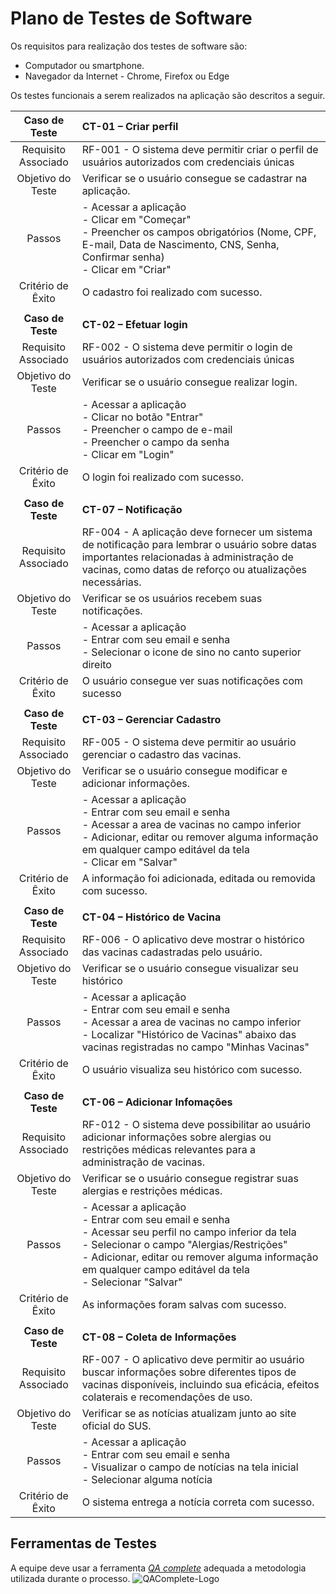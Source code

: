 # Plano de Testes de Software
Os requisitos para realização dos testes de software são: <br>
 * Computador ou smartphone. <br>
 * Navegador da Internet - Chrome, Firefox ou Edge <br>

Os testes funcionais a serem realizados na aplicação são descritos a seguir.
 
| **Caso de Teste** 	| **CT-01 – Criar perfil** 	|
|:---:	|:---	|
|	Requisito Associado 	| RF-001 - O sistema deve permitir criar o perfil de usuários autorizados com credenciais únicas |
| Objetivo do Teste 	| Verificar se o usuário consegue se cadastrar na aplicação. |
| Passos 	| - Acessar a aplicação <br> - Clicar em "Começar" <br> - Preencher os campos obrigatórios (Nome, CPF, E-mail, Data de Nascimento, CNS, Senha,  Confirmar senha) <br> - Clicar em "Criar" |
|Critério de Êxito | O cadastro foi realizado com sucesso. |
|  	|  	|
| **Caso de Teste** 	| **CT-02 – Efetuar login**	|
|Requisito Associado | RF-002	- O sistema deve permitir o login de usuários autorizados com credenciais únicas |
| Objetivo do Teste 	| Verificar se o usuário consegue realizar login. |
| Passos 	| - Acessar a aplicação <br> - Clicar no botão "Entrar" <br> - Preencher o campo de e-mail <br> - Preencher o campo da senha <br> - Clicar em "Login" |
|Critério de Êxito | O login foi realizado com sucesso. |
|  	|  	|
| **Caso de Teste** 	| **CT-07 – Notificação**	|
|Requisito Associado | RF-004	- A aplicação deve fornecer um sistema de notificação para lembrar o usuário sobre datas importantes relacionadas à administração de vacinas, como datas de reforço ou atualizações necessárias. |
| Objetivo do Teste 	| Verificar se os usuários recebem suas notificações. |
| Passos 	|  - Acessar a aplicação <br> - Entrar com seu email e senha <br> - Selecionar o icone de sino no canto superior direito <br> |
|Critério de Êxito |  O usuário consegue ver suas notificações com sucesso |
|  	|  	|
| **Caso de Teste** 	| **CT-03 – Gerenciar Cadastro**	|
|Requisito Associado | RF-005	- O sistema deve permitir ao usuário gerenciar o cadastro das vacinas. |
| Objetivo do Teste 	| Verificar se o usuário consegue modificar e adicionar informações. |
| Passos 	| - Acessar a aplicação <br> - Entrar com seu email e senha <br> - Acessar a area de vacinas no campo inferior <br> - Adicionar, editar ou remover alguma informação em qualquer campo editável da tela <br> - Clicar em "Salvar" <br> |
|Critério de Êxito | A informação foi adicionada, editada ou removida com sucesso. |
|  	|  	|
| **Caso de Teste** 	| **CT-04 – Histórico de Vacina**	|
|Requisito Associado | RF-006	- O aplicativo deve mostrar o histórico das vacinas cadastradas pelo usuário. |
| Objetivo do Teste 	| Verificar se o usuário consegue visualizar seu histórico |
| Passos 	| - Acessar a aplicação <br> - Entrar com seu email e senha <br> - Acessar a area de vacinas no campo inferior <br> - Localizar "Histórico de Vacinas" abaixo das vacinas registradas no campo "Minhas Vacinas" <br> |
|Critério de Êxito | O usuário visualiza seu histórico com sucesso. |
|  	|  	|
| **Caso de Teste** 	| **CT-06 – Adicionar Infomações**	|
|Requisito Associado | RF-012 - O sistema deve possibilitar ao usuário adicionar informações sobre alergias ou restrições médicas relevantes para a administração de vacinas. |
| Objetivo do Teste 	| Verificar se o usuário consegue registrar suas alergias e restrições médicas. |
| Passos 	| - Acessar a aplicação <br> - Entrar com seu email e senha <br> - Acessar seu perfil no campo inferior da tela <br> - Selecionar o campo "Alergias/Restrições" <br> - Adicionar, editar ou remover alguma informação em qualquer campo editável da tela <br> - Selecionar "Salvar" <br> |
|Critério de Êxito | As informações foram salvas com sucesso. |
|  	|  	|
| **Caso de Teste** 	| **CT-08 – Coleta de Informações**	|
|Requisito Associado | RF-007	- O aplicativo deve permitir ao usuário buscar informações sobre diferentes tipos de vacinas disponíveis, incluindo sua eficácia, efeitos colaterais e recomendações de uso. |
| Objetivo do Teste 	| Verificar se as notícias atualizam junto ao site oficial do SUS. |
| Passos 	|  - Acessar a aplicação <br> - Entrar com seu email e senha <br> - Visualizar o campo de notícias na tela inicial <br> - Selecionar alguma notícia <br> |
|Critério de Êxito |  O sistema entrega a notícia correta com sucesso. |

 
## Ferramentas de Testes 

A equipe deve usar a ferramenta [*QA complete*](https://smartbear.com/product/qacomplete/overview/) adequada a metodologia utilizada durante o processo.
![QAComplete-Logo](https://github.com/ICEI-PUC-Minas-PMV-ADS/pmv-ads-2024-1-e3-proj-mov-t2-G4-VacinaPlus/assets/128644865/9eb3f28a-60e9-4481-8850-0f7874d8d5e9)
